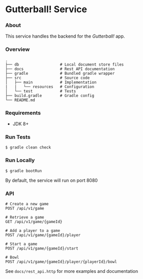 # Gutterball! Service

### About
This service handles the backend for the *Gutterball!* app.

### Overview
    .
    ├── db                  # Local document store files
    ├── docs                # Rest API documentation
    ├── gradle              # Bundled gradle wrapper  
    ├── src                 # Source code
    │   ├── main            # Implementation
    |   |   └── resources   # Configuration
    │   └── test            # Tests
    ├── build.gradle        # Gradle config
    └── README.md

### Requirements
- JDK 8+

### Run Tests
```
$ gradle clean check
```

### Run Locally
```
$ gradle bootRun
```

By default, the service will run on port 8080

### API
```
# Create a new game
POST /api/v1/game

# Retrieve a game
GET /api/v1/game/{gameId}

# Add a player to a game
POST /api/v1/game/{gameId}/player

# Start a game
POST /api/v1/game/{gameId}/start

# Bowl
POST /api/v1/game/{gameId}/player/{playerId}/bowl
```
See `docs/rest_api.http` for more examples and documentation
